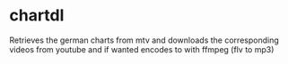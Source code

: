 chartdl
=======

Retrieves the german charts from mtv and downloads the corresponding videos from youtube and if wanted encodes to with ffmpeg (flv to mp3)
